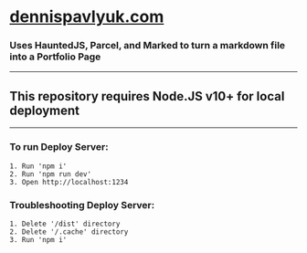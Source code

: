 # [dennispavlyuk.com](https://www.dennispavlyuk.com)

### Uses HauntedJS, Parcel, and Marked to turn a markdown file into a Portfolio Page

---

## This repository requires Node.JS v10+ for local deployment

---

### To run Deploy Server:

    1. Run 'npm i'
    2. Run 'npm run dev'
    3. Open http://localhost:1234

### Troubleshooting Deploy Server:

    1. Delete '/dist' directory
    2. Delete '/.cache' directory
    3. Run 'npm i'
